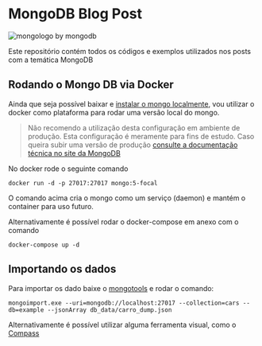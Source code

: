 # MongoDB Blog Post 
![mongologo by mongodb](https://docs.mongodb.com/images/mongodb-logo.png)

Este repositório contém todos os códigos e exemplos utilizados nos posts com a temática MongoDB

## Rodando o Mongo DB via Docker
Ainda que seja possível baixar e [instalar o mongo localmente](https://docs.mongodb.com/manual/administration/install-community/), vou utilizar o docker como plataforma para rodar uma versão local do mongo.

> Não recomendo a utilização desta configuração em ambiente de produção. 
> Esta configuração é meramente para fins de estudo. Caso queira subir uma versão de produção [consulte a documentação técnica no site da MongoDB](https://docs.mongodb.com/manual/)

No docker rode o seguinte comando

```shell
docker run -d -p 27017:27017 mongo:5-focal
```
O comando acima cria o mongo como um serviço (daemon) e mantém o container para uso futuro.

Alternativamente é possível rodar o docker-compose em anexo com o comando

```shell
docker-compose up -d
```

## Importando os dados
Para importar os dado baixe o [mongotools](https://www.mongodb.com/try/download/database-tools?tck=docs_databasetools) e rodar o comando:
```shell
mongoimport.exe --uri=mongodb://localhost:27017 --collection=cars --db=example --jsonArray db_data/carro_dump.json
```

Alternativamente é possível utilizar alguma ferramenta visual, como o [Compass](https://www.mongodb.com/try/download/compass)